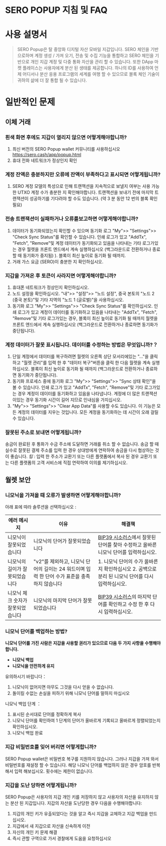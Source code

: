 # SERO POPUP 지침 및 FAQ

# 사용 설명서
> SERO Popup은 탈 중앙화 디지털 자산 모바일 지갑입니다. SERO 체인을 기반으로하며 계정 생성 / 가져 오기, 전송 및 수집 기능을 통합하고 SERO 체인을 기반으로 개인 지갑 계정 및 다중 통화 자산을 관리 할 수 ​​있습니다. 
또한 DApp 마켓 플레이스는 사용자에게 분산 된 생태를 제공합니다. 하나의 ID를 사용하여 언제 어디서나 분산 응용 프로그램의 세계를 여행 할 수 있으므로 블록 체인 기술이 귀하의 삶에 더 잘 통합 될 수 있습니다.

# 일반적인 문제

## 이체 거래

### 흰색 화면 후에도 지갑이 열리지 않으면 어떻게해야합니까?
1. 최신 버전의 SERO Popup wallet 커뮤니티를 사용하십시오 <https://sero.cash/app/popup.html>
2. 휴대 전화 네트워크가 정상인지 확인

### 계정 잔액은 충분하지만 오류에 잔액이 부족하다고 표시되면 어떻게됩니까?
1. SERO 계정 모델의 특성으로 인해 트랜잭션을 지속적으로 보낼지 여부는 사용 가능한 UTXO 계정 수가 충분한 지 확인해야합니다. 트랜잭션을 보내기 전에 마지막 트랜잭션이 성공하기를 기다려야 할 수도 있습니다. (약 3 분 동안 12 번의 블록 확인 필요)

### 전송 트랜잭션이 실패하거나 오류를보고하면 어떻게해야합니까?
1. 데이터가 동기화되었는지 확인할 수 있으며 동기화 로그 "My">> "Settings">> "Check Sync Status"를 확인할 수 있습니다. 인쇄 로그가 있고 "AddTx", "Fetch", "Remove"및 계정 데이터가 동기화되고 있음을 나타내는 기타 로그가있는 경우 월렛을 프론트 엔드에서 계속 실행하십시오 (백그라운드로 전환하거나 종료 할 때 동기화가 중지됨) ). 블록이 최신 높이로 동기화 될 때까지.
2. 거래 가스 요금 (SERO)이 충분한 지 확인하십시오.

### 지갑을 가져온 후 토큰이 사라지면 어떻게해야합니까?
1. 휴대폰 네트워크가 정상인지 확인하십시오.
2. 노드 설정을 확인하십시오. "내">> "설정">> "노드 설정", 중국 본토의 "노드 2 (중국 본토)"및 기타 지역의 "노드 1 (글로벌)"을 사용하십시오.
3. 동기화 로그 "My">> "Settings">> "Check Sync Status"를 확인하십시오. 인쇄 로그가 있고 계정이 데이터를 동기화하고 있음을 나타내는 "AddTx", "Fetch", "Remove"및 기타 로그가있는 경우, 블록이 최신 높이로 동기화 될 때까지 월렛을 프론트 엔드에서 계속 실행하십시오 (백그라운드로 전환하거나 종료하면 동기화가 중단됩니다).

### 계정 데이터가 잘못 표시됩니다. 데이터를 수정하는 방법은 무엇입니까?？
1. 단일 계정에서 데이터를 복구하려면 월렛의 오른쪽 상단 모서리에있는 "..."을 클릭하고 "월렛 관리"를 입력 한 후 "데이터 복구"버튼을 클릭 한 다음 월렛을 계속 실행하십시오. 블록이 최신 높이로 동기화 될 때까지 (백그라운드로 전환하거나 종료하면 동기화가 중단됩니다).
2. 동기화 프로세스 중에 동기화 로그 "My">> "Settings">> "Sync 상태 확인"을 볼 수 있습니다. 인쇄 로그가 있고 "AddTx", "Fetch", "Remove"및 기타 로그가있는 경우 계정이 데이터를 동기화하고 있음을 나타냅니다. 계정에 더 많은 트랜잭션이있는 경우 동기화 시간이 길어 지므로 인내심을 가지십시오.
3. "My">> "Settings">> "Clear App Data"를 사용할 수도 있습니다. 이 기능은 모든 계정의 데이터를 지우는 것입니다. 모든 계정을 동기화하는 데 시간이 오래 걸릴 수 있습니다.

### 잘못된 주소로 보내면 어떻게됩니까?
송금이 완료된 후 통화가 수금 주소에 도달하면 거래를 취소 할 수 없습니다. 송금 할 때 실수로 잘못된 결제 주소를 입력 한 경우 상대방에게 연락하여 송금을 다시 협상하는 것이 좋습니다.
*팁 :*
입력 한 주소가 교환기 또는 다른 플랫폼에서 복사 된 경우 교환기 또는 다른 플랫폼의 고객 서비스에 직접 연락하여 이의를 제기하십시오.



## 월렛 보안

###  니모닉을 가져올 때 오류가 발생하면 어떻게해야합니까?
 아래 표에 따라 솔루션을 선택하십시오 :

|  **에러 메시지**  |  **이유**  |  **해결책**  |
| - | - | - |
| 니모닉이 잘못되었습니다 | 니모닉의 단어가 잘못되었습니다 | [BIP39 시소러스](https://github.com/bitcoin/bips/blob/master/bip-0039/english.txt)에서 잘못된 단어를 찾아 수정하고 올바른 니모닉 단어를 입력하십시오. |
| 니모닉의 길이가 잘못되었습니다 | "v2"를 제외하고, 니모닉 단어의 길이는 24 워드이며 입력 한 단어 수가 표준을 충족하지 않습니다 | 1. 니모닉 단어의 수가 올바른지 확인하십시오 2. 공백으로 분리 된 니모닉 단어를 다시 입력하십시오. |
| 니모닉 체크 숫자가 잘못되었습니다 | 니모닉의 마지막 단어가 잘못되었습니다 | [BIP39 시소러스](https://github.com/bitcoin/bips/blob/master/bip-0039/english.txt)의 마지막 단어를 확인하고 수정 한 후 다시 입력하십시오. |

### 니모닉 단어를 백업하는 방법?
**니모닉 단어를 가진 사람은 지갑을 사용할 권리가 있으므로 다음 두 가지 사항을 수행해야합니다.**

*   **니모닉 백업**
*   **니모닉을 안전하게 유지**

유의하시기 바랍니다：

1.  니모닉이 없어지면 아무도 그것을 다시 얻을 수 없습니다.
2.  돌이킬 수없는 손실을 피하기 위해 니모닉 단어를 말하지 마십시오

니모닉 백업 단계 ：

1.  표시된 순서대로 단어를 정확하게 복사
2.  니모닉 단어를 확인하여 1 단계의 단어가 올바르게 기록되고 올바르게 정렬되었는지 확인하십시오.
3.  니모닉 백업 완료

### 지갑 비밀번호를 잊어 버리면 어떻게합니까?
SERO Popup wallet은 비밀번호 복구를 지원하지 않습니다. 그러나 지갑을 가져 와서 비밀번호를 재설정 할 수 있습니다. 해당 니모닉 단어를 백업하지 않은 경우 암호를 반복해서 입력 해보십시오. 횟수에는 제한이 없습니다.

### 지갑을 도난 당하면 어떻게됩니까?
SERO Popup은 사용자의 지갑 개인 키를 저장하지 않고 사용자의 자산을 유지하지 않는 분산 된 지갑입니다. 지갑의 자산을 도난당한 경우 다음을 수행해야합니다:
1. 지갑의 개인 키가 유출되었다는 것을 알고 즉시 지갑을 교체하고 지갑 백업을 만드십시오. 
2. 지갑에서 새 지갑으로 자산을 신속하게 이전
3. 자신의 개인 키 문제 해결
4. 즉시 관할 구역으로 가서 경찰에게 도움을 요청하십시오
